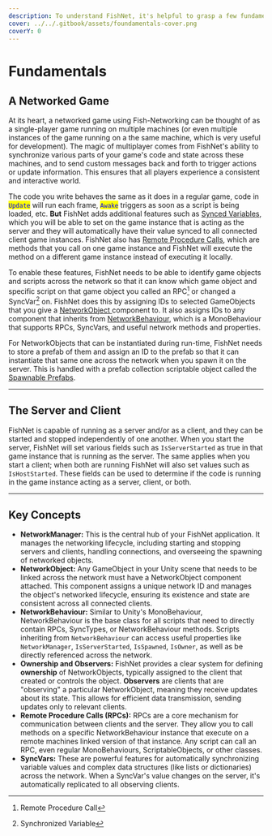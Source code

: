 ```yaml
---
description: To understand FishNet, it's helpful to grasp a few fundamental concepts
cover: ../../.gitbook/assets/foundamentals-cover.png
coverY: 0
---
```


# Fundamentals

## A Networked Game

At its heart, a networked game using Fish-Networking can be thought of as a single-player game running on multiple machines (or even multiple instances of the game running on a the same machine, which is very useful for development). The magic of multiplayer comes from FishNet's ability to synchronize various parts of your game's code and state across these machines, and to send custom messages back and forth to trigger actions or update information. This ensures that all players experience a consistent and interactive world.

The code you write behaves the same as it does in a regular game, code in <mark style="color:blue;">`Update`</mark> will run each frame, <mark style="color:blue;">`Awake`</mark> triggers as soon as a script is being loaded, etc. **But** FishNet adds additional features such as [Synced Variables](../features/network-communication/synchronizing/), which you will be able to set on the game instance that is acting as the server and they will automatically have their value synced to all connected client game instances. FishNet also has [Remote Procedure Calls](../features/network-communication/remote-procedure-calls.md), which are methods that you call on one game instance and FishNet will execute the method on a different game instance instead of executing it locally.

To enable these features, FishNet needs to be able to identify game objects and scripts across the network so that it can know which game object and specific script on that game object you called an RPC[^1] or changed a SyncVar[^2] on. FishNet does this by assigning IDs to selected GameObjects that you give a [NetworkObject ](../features/networked-gameobjects-and-scripts/networkobjects/)component to. It also assigns IDs to any component that inherits from [NetworkBehaviour](../features/networked-gameobjects-and-scripts/network-behaviour-guides.md), which is a MonoBehaviour that supports RPCs, SyncVars, and useful network methods and properties.

For NetworkObjects that can be instantiated during run-time, FishNet needs to store a prefab of them and assign an ID to the prefab so that it can instantiate that same one across the network when you spawn it on the server. This is handled with a prefab collection scriptable object called the [Spawnable Prefabs](../../fishnet-building-blocks/scriptableobjects/spawnableprefabs/).

***

## The Server and Client

FishNet is capable of running as a server and/or as a client, and they can be started and stopped independently of one another. When you start the server, FishNet will set various fields such as `IsServerStarted` as true in that game instance that is running as the server. The same applies when you start a client; when both are running FishNet will also set values such as `IsHostStarted`. These fields can be used to determine if the code is running in the game instance acting as a server, client, or both.

***

## Key Concepts

* **NetworkManager:** This is the central hub of your FishNet application. It manages the networking lifecycle, including starting and stopping servers and clients, handling connections, and overseeing the spawning of networked objects.
* **NetworkObject:** Any GameObject in your Unity scene that needs to be linked across the network must have a NetworkObject component attached. This component assigns a unique network ID and manages the object's networked lifecycle, ensuring its existence and state are consistent across all connected clients.
* **NetworkBehaviour:** Similar to Unity's MonoBehaviour, NetworkBehaviour is the base class for all scripts that need to directly contain RPCs, SyncTypes, or NetworkBehaviour methods. Scripts inheriting from `NetworkBehaviour` can access useful properties like `NetworkManager`, `IsServerStarted`, `IsSpawned`, `IsOwner`, as well as be directly referenced across the network.
* **Ownership and Observers:** FishNet provides a clear system for defining **ownership** of NetworkObjects, typically assigned to the client that created or controls the object. **Observers** are clients that are "observing" a particular NetworkObject, meaning they receive updates about its state. This allows for efficient data transmission, sending updates only to relevant clients.
* **Remote Procedure Calls (RPCs):** RPCs are a core mechanism for communication between clients and the server. They allow you to call methods on a specific NetworkBehaviour instance that execute on a remote machines linked version of that instance. Any script can call an RPC, even regular MonoBehaviours, ScriptableObjects, or other classes.
* **SyncVars:** These are powerful features for automatically synchronizing variable values and complex data structures (like lists or dictionaries) across the network. When a SyncVar's value changes on the server, it's automatically replicated to all observing clients.

[^1]: Remote Procedure Call

[^2]: Synchronized Variable
